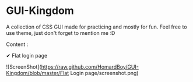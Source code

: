 # GUI-Kingdom
A collection of CSS GUI made for practicing and mostly for fun.
Feel free to use theme, just don't forget to mention me :D

Content :

  ✔ Flat login page 
  
![ScreenShot](https://raw.github.com/HomardBoy/GUI-Kingdom/blob/master/Flat Login page/screenshot.png)
